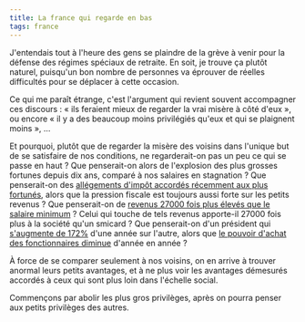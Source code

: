 ```yaml
---
title: La france qui regarde en bas
tags: france
---
```


J'entendais tout à l'heure des gens se plaindre de la grève à venir pour la défense des régimes spéciaux de retraite. En soit, je trouve ça plutôt naturel, puisqu'un bon nombre de personnes va éprouver de réelles difficultés pour se déplacer à cette occasion.

Ce qui me paraît étrange, c'est l'argument qui revient souvent accompagner ces discours : « ils feraient mieux de regarder la vrai misère à côté d'eux », ou encore « il y a des beaucoup moins privilégiés qu'eux et qui se plaignent moins », … 

Et pourquoi, plutôt que de regarder la misère des voisins dans l'unique but de se satisfaire de nos conditions, ne regarderait-on pas un peu ce qui se passe en haut ?
Que penserait-on alors de l'explosion des plus grosses fortunes depuis dix ans, comparé à nos salaires en stagnation ?
Que penserait-on des [allégements d'impôt accordés récemment aux plus fortunés][2], alors que la pression fiscale est toujours aussi forte sur les petits revenus ?
Que penserait-on de [revenus 27000 fois plus élevés que le salaire minimum][1] ? Celui qui touche de tels revenus apporte-il 27000 fois plus à la société qu'un smicard ?
Que penserait-on d'un président qui [s'augmente de 172%][3] d'une année sur l'autre, alors que [le pouvoir d'achat des fonctionnaires diminue][4] d'année en année ?

À force de se comparer seulement à nos voisins, on en arrive à trouver anormal leurs petits avantages, et à ne plus voir les avantages démesurés accordés à ceux qui sont plus loin dans l'échelle social.

Commençons par abolir les plus gros privilèges, après on pourra penser aux petits privilèges des autres.

[1]: http://www.inegalites.fr/spip.php?article346&var_recherche=arnault&id_mot=79 "Le salaire des grands patrons"
[2]: http://www.lemonde.fr/web/article/0,1-0@2-3224,36-931621@51-917423,0.html "Le coût du paquet fiscal"
[3]: http://www.lemonde.fr/web/article/0,1-0@2-823448,36-974995,0.html "Augmentation Sarkozy"
[4]:http://www.lexpansion.com/economie/actualite-economique/sur-le-pouvoir-d-achat-le-gouvernement-se-contente-de-poser-des-rustines_133503.html

